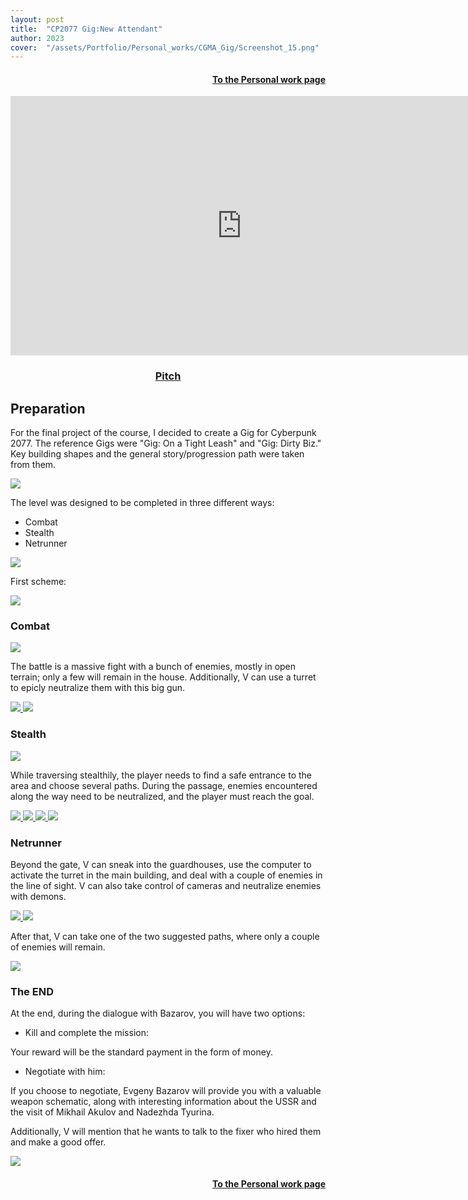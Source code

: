 ```yaml
---
layout: post
title:  "CP2077 Gig:New Attendant"
author: 2023
cover:  "/assets/Portfolio/Personal_works/CGMA_Gig/Screenshot_15.png"
---
```

<div style="text-align: right;">
<h4><a href="/data/Personal_work">To the Personal work page</a></h4>
</div>


<iframe width="740" height="415" src="https://www.youtube.com/embed/SvSqWYFzKsw?si=PBZkHNPViZ62r6gR" title="YouTube video player" frameborder="0" allow="accelerometer; autoplay; clipboard-write; encrypted-media; gyroscope; picture-in-picture; web-share" referrerpolicy="strict-origin-when-cross-origin" allowfullscreen></iframe>

<div style="text-align: center;">
<h3> <a href="https://docs.google.com/presentation/d/1TuV0rRSoD8G-c6vq8mKFUfeyibOxvS6NEUen-0cm4XQ/edit#slide=id.g2a286901a79_0_9">Pitch</a> </h3>
</div>

<h2>Preparation</h2>

For the final project of the course, I decided to create a Gig for Cyberpunk 2077. The reference Gigs were "Gig: On a Tight Leash" and "Gig: Dirty Biz." Key building shapes and the general story/progression path were taken from them.

<a href="/assets/Portfolio/Personal_works/CGMA_Gig/Screenshot_335.png" data-lightbox="refs" data-title="Refs">
  <img src="/assets/Portfolio/Personal_works/CGMA_Gig/Screenshot_335.png">
</a>

The level was designed to be completed in three different ways:

<ul>
<li>Combat</li>
<li>Stealth</li>
<li>Netrunner</li>
</ul> 

<a href="/assets/Portfolio/Personal_works/CGMA_Gig/1.png" data-lightbox="refs" data-title="Refs">
  <img src="/assets/Portfolio/Personal_works/CGMA_Gig/1.png">
</a>

First scheme:

<a href="/assets/Portfolio/Personal_works/CGMA_Gig/Sc.png" data-lightbox="refs" data-title="Refs">
  <img src="/assets/Portfolio/Personal_works/CGMA_Gig/Sc.png">
</a>


<h3>Combat</h3>

<a href="/assets/Portfolio/Personal_works/CGMA_Gig/Screenshot_335.png" data-lightbox="refs" data-title="Refs">
  <img src="/assets/Portfolio/Personal_works/CGMA_Gig/Screenshot_335.png">
</a>

The battle is a massive fight with a bunch of enemies, mostly in open terrain; only a few will remain in the house. Additionally, V can use a turret to epicly neutralize them with this big gun.

<a href="/assets/Portfolio/Personal_works/CGMA_Gig/Screenshot_5.png" data-lightbox="refs" data-title="Refs">
  <img src="/assets/Portfolio/Personal_works/CGMA_Gig/Screenshot_5.png">
</a>
<a href="/assets/Portfolio/Personal_works/CGMA_Gig/P1.png" data-lightbox="refs" data-title="Refs">
  <img src="/assets/Portfolio/Personal_works/CGMA_Gig/P1.png">
</a>

<h3>Stealth</h3>

<a href="/assets/Portfolio/Personal_works/CGMA_Gig/Screenshot_3.png" data-lightbox="refs" data-title="Refs">
  <img src="/assets/Portfolio/Personal_works/CGMA_Gig/Screenshot_3.png">
</a>

While traversing stealthily, the player needs to find a safe entrance to the area and choose several paths. During the passage, enemies encountered along the way need to be neutralized, and the player must reach the goal.

<a href="/assets/Portfolio/Personal_works/CGMA_Gig/Screenshot_14.png" data-lightbox="refs" data-title="Refs">
  <img src="/assets/Portfolio/Personal_works/CGMA_Gig/Screenshot_14.png">
</a>
<a href="/assets/Portfolio/Personal_works/CGMA_Gig/Screenshot_330.png" data-lightbox="refs" data-title="Refs">
  <img src="/assets/Portfolio/Personal_works/CGMA_Gig/Screenshot_330.png">
</a>
<a href="/assets/Portfolio/Personal_works/CGMA_Gig/Screenshot_329.png" data-lightbox="refs" data-title="Refs">
  <img src="/assets/Portfolio/Personal_works/CGMA_Gig/Screenshot_329.png">
</a>
<a href="/assets/Portfolio/Personal_works/CGMA_Gig/P3.png" data-lightbox="refs" data-title="Refs">
  <img src="/assets/Portfolio/Personal_works/CGMA_Gig/P3.png">
</a>

<h3>Netrunner</h3>

Beyond the gate, V can sneak into the guardhouses, use the computer to activate the turret in the main building, and deal with a couple of enemies in the line of sight. V can also take control of cameras and neutralize enemies with demons.

<a href="/assets/Portfolio/Personal_works/CGMA_Gig/Screenshot_4.png" data-lightbox="refs" data-title="Refs">
  <img src="/assets/Portfolio/Personal_works/CGMA_Gig/Screenshot_4.png">
</a>
<a href="/assets/Portfolio/Personal_works/CGMA_Gig/Screenshot_328.png" data-lightbox="refs" data-title="Refs">
  <img src="/assets/Portfolio/Personal_works/CGMA_Gig/Screenshot_328.png">
</a>

After that, V can take one of the two suggested paths, where only a couple of enemies will remain.

<a href="/assets/Portfolio/Personal_works/CGMA_Gig/P2.png" data-lightbox="refs" data-title="Refs">
  <img src="/assets/Portfolio/Personal_works/CGMA_Gig/P2.png">
</a>

<h3>The END</h3>

At the end, during the dialogue with Bazarov, you will have two options:

<ul>
<li>Kill and complete the mission:</li>
</ul>
Your reward will be the standard payment in the form of money.

<ul>
<li>Negotiate with him:</li>
</ul>
If you choose to negotiate, Evgeny Bazarov will provide you with a valuable weapon schematic, along with interesting information about the USSR and the visit of Mikhail Akulov and Nadezhda Tyurina.

Additionally, V will mention that he wants to talk to the fixer who hired them and make a good offer.

<a href="/assets/Portfolio/Personal_works/CGMA_Gig/Bazarov.png" data-lightbox="refs" data-title="Refs">
  <img src="/assets/Portfolio/Personal_works/CGMA_Gig/Bazarov.png">
</a>

<div style="text-align: right;">
<h4><a href="/data/Personal_work">To the Personal work page</a></h4>
</div>